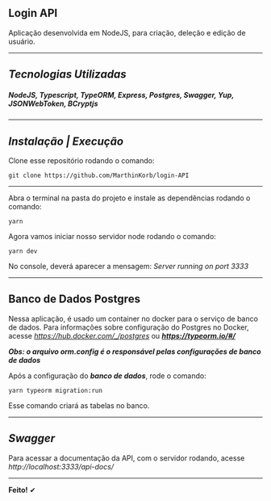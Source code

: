 ## **Login API**

Aplicação desenvolvida em NodeJS, para criação, deleção e edição de usuário.

---

## **_Tecnologias Utilizadas_**

##### NodeJS, Typescript, TypeORM, Express, Postgres, Swagger, Yup, JSONWebToken, BCryptjs

---

## **_Instalação | Execução_**

Clone esse repositório rodando o comando:

    git clone https://github.com/MarthinKorb/login-API

---

Abra o terminal na pasta do projeto e instale as dependências rodando o comando:

    yarn

Agora vamos iniciar nosso servidor node rodando o comando:

    yarn dev

No console, deverá aparecer a mensagem: _Server running on port 3333_

---

## Banco de Dados Postgres

Nessa aplicação, é usado um container no docker para o serviço de banco de dados.
Para informações sobre configuração do Postgres no Docker, acesse *https://hub.docker.com/_/postgres* ou ***https://typeorm.io/#/***

**_Obs: o arquivo orm.config é o responsável pelas configurações de banco de dados_**

Após a configuração do **_banco de dados_**, rode o comando:

    yarn typeorm migration:run

Esse comando criará as tabelas no banco.

---

## **_Swagger_**

Para acessar a documentação da API, com o servidor rodando, acesse _http://localhost:3333/api-docs/_

<!-- <p align="center" border-radius="4px">
    <img src=".github/exp1.png" width=800">
    <img src=".github/exp2.png" width=800">
    <img src=".github/exp3.png" width=800">
    <img src=".github/exp4.png" width=800">
    <img src=".github/exp5.png" width=800">
</p> -->

---

**Feito!** ✔
